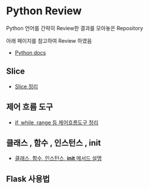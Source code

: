 # Python Review
Python 언어를 간략히 Review한 결과를 모아놓은 Repository

아래 페이지를 참고하여 Review 하였음
- [Python docs](https://docs.python.org/ko/3/tutorial/appetite.html) 

## Slice
- [Slice 정리](./slice.md)

## 제어 흐름 도구
- [if, while, range 등 제어흐름도구 정리](./제어_흐름_도구.md)

## 클래스 , 함수 , 인스턴스 , __init__
- [클래스, 함수, 인스턴스, __init__ 메서드 설명](./class_함수_인스턴스,__init__.md)

## Flask 사용법
